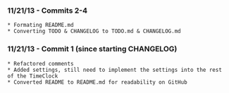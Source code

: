 ### 11/21/13 - Commits 2-4 ###
    * Formating README.md
    * Converting TODO & CHANGELOG to TODO.md & CHANGELOG.md

### 11/21/13 - Commit 1 (since starting CHANGELOG) ###
    * Refactored comments
    * Added settings, still need to implement the settings into the rest of the TimeClock
    * Converted README to README.md for readability on GitHub